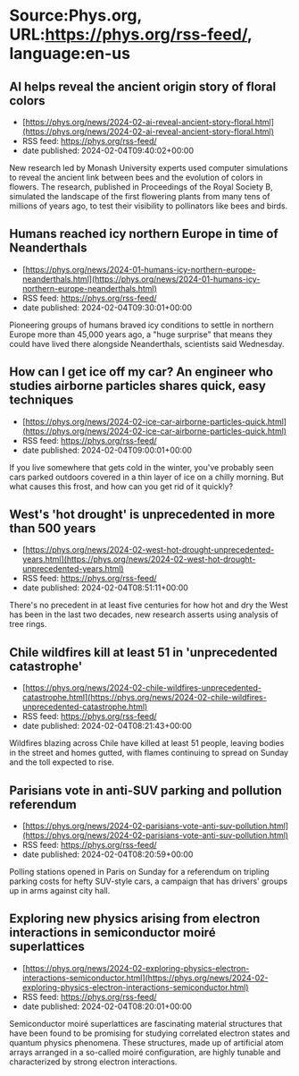# Source:Phys.org, URL:https://phys.org/rss-feed/, language:en-us

## AI helps reveal the ancient origin story of floral colors
 - [https://phys.org/news/2024-02-ai-reveal-ancient-story-floral.html](https://phys.org/news/2024-02-ai-reveal-ancient-story-floral.html)
 - RSS feed: https://phys.org/rss-feed/
 - date published: 2024-02-04T09:40:02+00:00

New research led by Monash University experts used computer simulations to reveal the ancient link between bees and the evolution of colors in flowers. The research, published in Proceedings of the Royal Society B, simulated the landscape of the first flowering plants from many tens of millions of years ago, to test their visibility to pollinators like bees and birds.

## Humans reached icy northern Europe in time of Neanderthals
 - [https://phys.org/news/2024-01-humans-icy-northern-europe-neanderthals.html](https://phys.org/news/2024-01-humans-icy-northern-europe-neanderthals.html)
 - RSS feed: https://phys.org/rss-feed/
 - date published: 2024-02-04T09:30:01+00:00

Pioneering groups of humans braved icy conditions to settle in northern Europe more than 45,000 years ago, a "huge surprise" that means they could have lived there alongside Neanderthals, scientists said Wednesday.

## How can I get ice off my car? An engineer who studies airborne particles shares quick, easy techniques
 - [https://phys.org/news/2024-02-ice-car-airborne-particles-quick.html](https://phys.org/news/2024-02-ice-car-airborne-particles-quick.html)
 - RSS feed: https://phys.org/rss-feed/
 - date published: 2024-02-04T09:00:01+00:00

If you live somewhere that gets cold in the winter, you've probably seen cars parked outdoors covered in a thin layer of ice on a chilly morning. But what causes this frost, and how can you get rid of it quickly?

## West's 'hot drought' is unprecedented in more than 500 years
 - [https://phys.org/news/2024-02-west-hot-drought-unprecedented-years.html](https://phys.org/news/2024-02-west-hot-drought-unprecedented-years.html)
 - RSS feed: https://phys.org/rss-feed/
 - date published: 2024-02-04T08:51:11+00:00

There's no precedent in at least five centuries for how hot and dry the West has been in the last two decades, new research asserts using analysis of tree rings.

## Chile wildfires kill at least 51 in 'unprecedented catastrophe'
 - [https://phys.org/news/2024-02-chile-wildfires-unprecedented-catastrophe.html](https://phys.org/news/2024-02-chile-wildfires-unprecedented-catastrophe.html)
 - RSS feed: https://phys.org/rss-feed/
 - date published: 2024-02-04T08:21:43+00:00

Wildfires blazing across Chile have killed at least 51 people, leaving bodies in the street and homes gutted, with flames continuing to spread on Sunday and the toll expected to rise.

## Parisians vote in anti-SUV parking and pollution referendum
 - [https://phys.org/news/2024-02-parisians-vote-anti-suv-pollution.html](https://phys.org/news/2024-02-parisians-vote-anti-suv-pollution.html)
 - RSS feed: https://phys.org/rss-feed/
 - date published: 2024-02-04T08:20:59+00:00

Polling stations opened in Paris on Sunday for a referendum on tripling parking costs for hefty SUV-style cars, a campaign that has drivers' groups up in arms against city hall.

## Exploring new physics arising from electron interactions in semiconductor moiré superlattices
 - [https://phys.org/news/2024-02-exploring-physics-electron-interactions-semiconductor.html](https://phys.org/news/2024-02-exploring-physics-electron-interactions-semiconductor.html)
 - RSS feed: https://phys.org/rss-feed/
 - date published: 2024-02-04T08:20:01+00:00

Semiconductor moiré superlattices are fascinating material structures that have been found to be promising for studying correlated electron states and quantum physics phenomena. These structures, made up of artificial atom arrays arranged in a so-called moiré configuration, are highly tunable and characterized by strong electron interactions.

